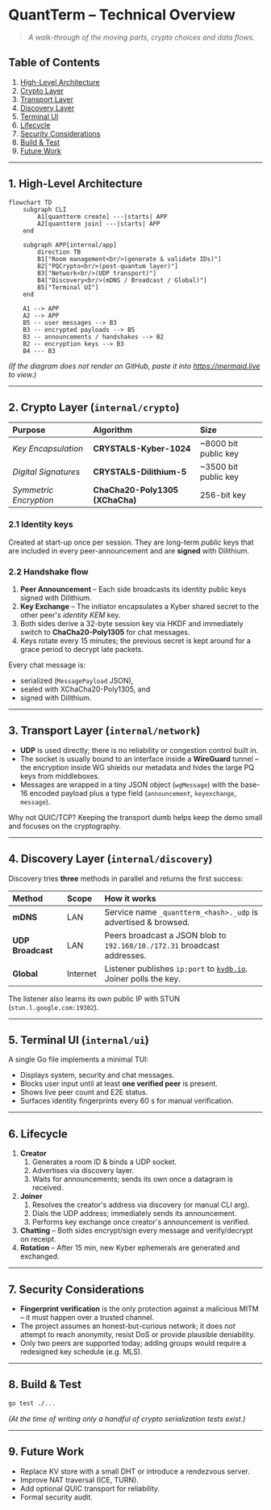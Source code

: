 # QuantTerm – Technical Overview

> *A walk-through of the moving parts, crypto choices and data flows.*

## Table of Contents

1. [High-Level Architecture](#1-high-level-architecture)
2. [Crypto Layer](#2-crypto-layer-internalcrypto)
3. [Transport Layer](#3-transport-layer-internalnetwork)
4. [Discovery Layer](#4-discovery-layer-internaldiscovery)
5. [Terminal UI](#5-terminal-ui-internalui)
6. [Lifecycle](#6-lifecycle)
7. [Security Considerations](#7-security-considerations)
8. [Build & Test](#8-build--test)
9. [Future Work](#9-future-work)

---

## 1. High-Level Architecture

```mermaid
flowchart TD
    subgraph CLI
        A1[quantterm create] ---|starts| APP
        A2[quantterm join] ---|starts| APP
    end

    subgraph APP[internal/app]
        direction TB
        B1["Room management<br/>(generate & validate IDs)"]
        B2["PQCrypto<br/>(post-quantum layer)"]
        B3["Network<br/>(UDP transport)"]
        B4["Discovery<br/>(mDNS / Broadcast / Global)"]
        B5["Terminal UI"]
    end

    A1 --> APP
    A2 --> APP
    B5 -- user messages --> B3
    B3 -- encrypted payloads --> B5
    B3 -- announcements / handshakes --> B2
    B2 -- encryption keys --> B3
    B4 --- B3
```

*(If the diagram does not render on GitHub, paste it into https://mermaid.live to view.)*

---

## 2. Crypto Layer (`internal/crypto`)

| Purpose | Algorithm | Size |
| :--- | :--- | :--- |
| *Key Encapsulation* | **CRYSTALS-Kyber-1024** | ~8000 bit public key |
| *Digital Signatures* | **CRYSTALS-Dilithium-5** | ~3500 bit public key |
| *Symmetric Encryption* | **ChaCha20-Poly1305 (XChaCha)** | 256-bit key |

### 2.1 Identity keys

Created at start-up once per session.  They are long-term *public* keys that are
included in every peer-announcement and are **signed** with Dilithium.

### 2.2 Handshake flow

1. **Peer Announcement** – Each side broadcasts its identity public keys signed with Dilithium.
2. **Key Exchange** – The initiator encapsulates a Kyber shared secret to the other peer's *identity KEM* key.
3. Both sides derive a 32-byte session key via HKDF and immediately switch to
   **ChaCha20-Poly1305** for chat messages.
4. Keys rotate every 15 minutes; the previous secret is kept around for a grace
   period to decrypt late packets.

Every chat message is:

* serialized (`MessagePayload` JSON),
* sealed with XChaCha20-Poly1305, and
* signed with Dilithium.

---

## 3. Transport Layer (`internal/network`)

* **UDP** is used directly; there is no reliability or congestion control built in.
* The socket is usually bound to an interface inside a **WireGuard** tunnel – the
  encryption inside WG shields our metadata and hides the large PQ keys from
  middleboxes.
* Messages are wrapped in a tiny JSON object (`wgMessage`) with the base-16
  encoded payload plus a type field (`announcement`, `keyexchange`, `message`).

Why not QUIC/TCP?  Keeping the transport dumb helps keep the demo small and
focuses on the cryptography.

---

## 4. Discovery Layer (`internal/discovery`)

Discovery tries **three** methods in parallel and returns the first success:

| Method | Scope | How it works |
| :--- | :--- | :--- |
| **mDNS** | LAN | Service name `_quantterm_<hash>._udp` is advertised & browsed. |
| **UDP Broadcast** | LAN | Peers broadcast a JSON blob to `192.168/10./172.31` broadcast addresses. |
| **Global** | Internet | Listener publishes `ip:port` to [`kvdb.io`](https://kvdb.io).  Joiner polls the key. |

The listener also learns its own public IP with STUN (`stun.l.google.com:19302`).

---

## 5. Terminal UI (`internal/ui`)

A single Go file implements a minimal TUI:

* Displays system, security and chat messages.
* Blocks user input until at least **one verified peer** is present.
* Shows live peer count and E2E status.
* Surfaces identity fingerprints every 60 s for manual verification.

---

## 6. Lifecycle

1. **Creator**
   1. Generates a room ID & binds a UDP socket.
   2. Advertises via discovery layer.
   3. Waits for announcements; sends its own once a datagram is received.
2. **Joiner**
   1. Resolves the creator's address via discovery (or manual CLI arg).
   2. Dials the UDP address; immediately sends its announcement.
   3. Performs key exchange once creator's announcement is verified.
3. **Chatting** – Both sides encrypt/sign every message and verify/decrypt on receipt.
4. **Rotation** – After 15 min, new Kyber ephemerals are generated and exchanged.

---

## 7. Security Considerations

* **Fingerprint verification** is the only protection against a malicious MITM –
  it must happen over a trusted channel.
* The project assumes an honest-but-curious network; it does *not* attempt to
  reach anonymity, resist DoS or provide plausible deniability.
* Only two peers are supported today; adding groups would require a redesigned
  key schedule (e.g. MLS).

---

## 8. Build & Test

```bash
go test ./...
```

*(At the time of writing only a handful of crypto serialization tests exist.)*

---

## 9. Future Work

* Replace KV store with a small DHT or introduce a rendezvous server.
* Improve NAT traversal (ICE, TURN).
* Add optional QUIC transport for reliability.
* Formal security audit. 
